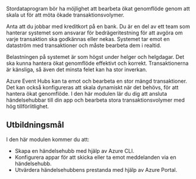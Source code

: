 Stordataprogram bör ha möjlighet att bearbeta ökat genomflöde genom att skala ut för att möta ökade transaktionsvolymer.

Anta att du jobbar med kreditkort på en bank. Du är en del av ett team som hanterar systemet som ansvarar för bedrägeritestning för att avgöra om varje transaktion ska godkännas eller nekas. Systemet tar emot en dataström med transaktioner och måste bearbeta dem i realtid.

Belastningen på systemet är som högst under helger och helgdagar. Det ska kunna hantera ökat genomflöde effektivt och korrekt. Transaktionerna är känsliga, så även det minsta felet kan ha stor inverkan.

Azure Event Hubs kan ta emot och bearbeta en stor mängd transaktioner. Det kan också konfigureras att skala dynamiskt när det behövs, för att hantera ökat genomflöde.
I den här modulen lär du dig att ansluta händelsehubbar till din app och bearbeta stora transaktionsvolymer med hög tillförlitlighet.

## <a name="learning-objectives"></a>Utbildningsmål

I den här modulen kommer du att:

- Skapa en händelsehubb med hjälp av Azure CLI.
- Konfigurera appar för att skicka eller ta emot meddelanden via en händelsehubb.
- Utvärdera händelsehubbens prestanda med hjälp av Azure Portal.